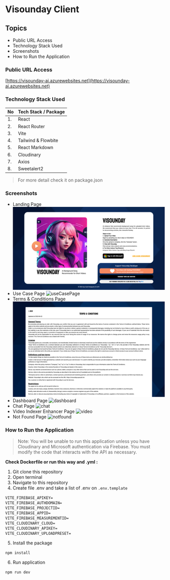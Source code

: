 # Visounday Client

## Topics
- Public URL Access 
- Technology Stack Used
- Screenshots
- How to Run the Application


### Public URL Access

[https://visounday-ai.azurewebsites.net](https://visounday-ai.azurewebsites.net)

### Technology Stack Used 

| No  | Tech Stack / Package |
|-----|----------------------|
| 1.  | React                |
| 2.  | React Router         |
| 3.  | Vite                 |
| 4.  | Tailwind & Flowbite  |
| 5.  | React Markdown       |
| 6.  | Cloudinary           |
| 7.  | Axios                |
| 8.  | Sweetalert2          |

> For more detail check it on package.json

### Screenshots 

- Landing Page 
![landingPage](./screenshots/landingPage.png)
- Use Case Page 
![useCasePage](./screenshots/useCasePage.png) 
- Terms & Conditions Page
![tnc](./screenshots/tnc.png)
- Dashboard Page 
![dashboard](./screenshots/dashboard.png)
- Chat Page 
![chat](./screenshots/chat.png)
- Video Indexer Enhancer Page
![video](./screenshots/enhancer.png)
- Not Found Page
![notfound](./screenshots/notfoundPage.png)

### How to Run the Application

> Note: You will be unable to run this application unless you have Cloudinary and Microsoft authentication via Firebase. You must modify the code that interacts with the API as necessary.

**Check Dockerfile or run this way and .yml :**

1. Git clone this repository 
2. Open terminal 
3. Navigate to this repository 
4. Create file .env and take a list of .env on `.env.template` 
```
VITE_FIREBASE_APIKEY=
VITE_FIREBASE_AUTHDOMAIN=
VITE_FIREBASE_PROJECTID=
VITE_FIREBASE_APPID=
VITE_FIREBASE_MEASUREMENTID=
VITE_CLOUDINARY_CLOUD=
VITE_CLOUDINARY_APIKEY=
VITE_CLOUDINARY_UPLOADPRESET=
```
5. Install the package 
```
npm install 
```
6. Run application
```
npm run dev
```
